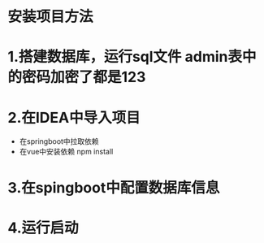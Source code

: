 # 安装项目方法
# 1.搭建数据库，运行sql文件  admin表中的密码加密了都是123
# 2.在IDEA中导入项目
  - 在springboot中拉取依赖
  - 在vue中安装依赖 npm install
# 3.在spingboot中配置数据库信息
# 4.运行启动
